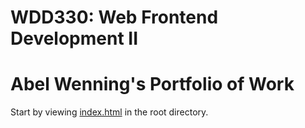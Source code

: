# WDD330: Web Frontend Development II

# Abel Wenning's Portfolio of Work

Start by viewing [index.html](https://the1abel.github.io/wdd330/index.html) in the root directory.
